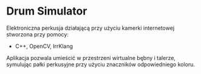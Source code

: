 # Drum Simulator
Elektroniczna perkusja działającą przy użyciu kamerki internetowej stworzona przy pomocy:
- C++, OpenCV, IrrKlang

Aplikacja pozwala umieścić w przestrzeni wirtualne bębny i talerze, symulując pałki perkusyjne przy użyciu znaczników odpowiedniego koloru.


